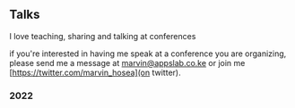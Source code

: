 ## Talks

I love teaching, sharing and talking at conferences

if you're interested in having me speak at a conference you are organizing, please send me a message at marvin@appslab.co.ke or join me [https://twitter.com/marvin_hosea](on twitter).

### 2022
